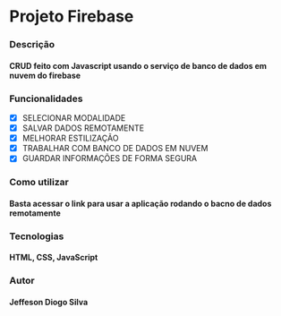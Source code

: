 # <h1>Projeto Firebase</h1>


### Descrição
#### CRUD feito com Javascript usando o serviço de banco de dados em nuvem do firebase

### Funcionalidades

- [X] SELECIONAR MODALIDADE <br>
- [X] SALVAR DADOS REMOTAMENTE <br>
- [X] MELHORAR ESTILIZAÇÃO <br>
- [X] TRABALHAR COM BANCO DE DADOS EM NUVEM <br>
- [X] GUARDAR INFORMAÇÕES DE FORMA SEGURA <br>

### Como utilizar
#### Basta acessar o link para usar a aplicação rodando o bacno de dados remotamente

### Tecnologias
#### HTML, CSS, JavaScript

### Autor 
#### Jeffeson Diogo Silva


